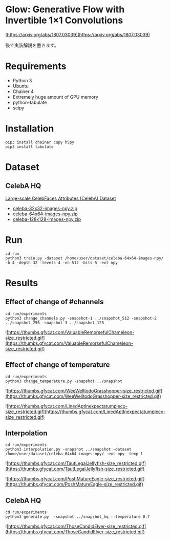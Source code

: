 # Glow: Generative Flow with Invertible 1×1 Convolutions

[https://arxiv.org/abs/1807.03039](https://arxiv.org/abs/1807.03039)

後で実装解説を書きます。

# Requirements

- Python 3
- Ubuntu
- Chainer 4
- Extremely huge amount of GPU memory
- python-tabulate
- scipy

# Installation

```
pip3 install chainer cupy h5py
pip3 install tabulate
```

# Dataset
## CelebA HQ

[Large-scale CelebFaces Attributes (CelebA) Dataset](http://mmlab.ie.cuhk.edu.hk/projects/CelebA.html)

- [celeba-32x32-images-npy.zip](https://drive.google.com/open?id=1HnaTektDZGwyjRwv08wBejVPsMTiSu1t)
- [celeba-64x64-images-npy.zip](https://drive.google.com/open?id=14XkuMovCGdJp2Nz6RLs85irM0_a7PKnE)
- [celeba-128x128-images-npy.zip](https://drive.google.com/open?id=197IFPFaj-HS0KEOZS56ycQP-Sz3b3_m1)


# Run

```
cd run
python3 train.py -dataset /home/user/dataset/celeba-64x64-images-npy/ -b 4 -depth 32 -levels 4 -nn 512 -bits 5 -ext npy
```

# Results

## Effect of change of #channels

```
cd run/experiments
python3 change_channels.py -snapshot-1 ../snapshot_512 -snapshot-2 ../snapshot_256 -snapshot-3 ../snapshot_128
```

![https://thumbs.gfycat.com/ValuableRemorsefulChameleon-size_restricted.gif](https://thumbs.gfycat.com/ValuableRemorsefulChameleon-size_restricted.gif)

## Effect of change of temperature

```
cd run/experiments
python3 change_temperature.py -snapshot ../snapshot
```

![https://thumbs.gfycat.com/WeeWelltodoGrasshopper-size_restricted.gif](https://thumbs.gfycat.com/WeeWelltodoGrasshopper-size_restricted.gif)

![https://thumbs.gfycat.com/LinedAptInexpectatumpleco-size_restricted.gif](https://thumbs.gfycat.com/LinedAptInexpectatumpleco-size_restricted.gif)

## Interpolation

```
cd run/experiments
python3 interpolation.py -snapshot ../snapshot -dataset /home/user/dataset/celeba-64x64-images-npy/ -ext npy -temp 1
```

![https://thumbs.gfycat.com/TautLegalJellyfish-size_restricted.gif](https://thumbs.gfycat.com/TautLegalJellyfish-size_restricted.gif)

![https://thumbs.gfycat.com/PoshMatureEagle-size_restricted.gif](https://thumbs.gfycat.com/PoshMatureEagle-size_restricted.gif)

## CelebA HQ

```
cd run/experiments
python3 generate.py  -snapshot ../snapshot_hq --temperature 0.7
```

![https://thumbs.gfycat.com/ThoseCandidElver-size_restricted.gif](https://thumbs.gfycat.com/ThoseCandidElver-size_restricted.gif)